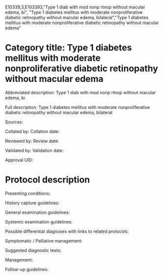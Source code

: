 E10339,3,E103393,"Type 1 diab with mod nonp rtnop without macular edema, bi", "Type 1 diabetes mellitus with moderate nonproliferative diabetic retinopathy without macular edema, bilateral","Type 1 diabetes mellitus with moderate nonproliferative diabetic retinopathy without macular edema"
# Category title: Type 1 diabetes mellitus with moderate nonproliferative diabetic retinopathy without macular edema

Abbreviated description: Type 1 diab with mod nonp rtnop without macular edema, bi

Full description: Type 1 diabetes mellitus with moderate nonproliferative diabetic retinopathy without macular edema, bilateral

Sources:

Collated by:
Collation date:

Reviewed by:
Review date:

Validated by:
Validation date:

Approval UID:

# Protocol description

Presenting conditions:

History capture guidelines:

General examination guidelines:

Systemic examination guidelines:

Possible differential diagnoses with links to related protocols:

Symptomatic / Palliative management:

Suggested diagnostic tests:

Management:

Follow-up guidelines:

